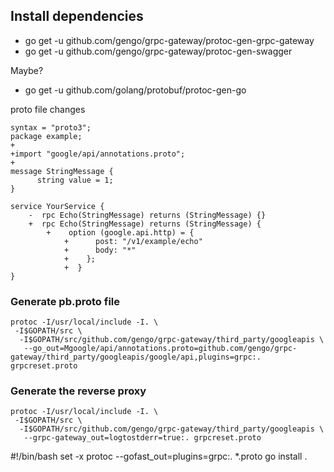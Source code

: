 
## Install dependencies

* go get -u github.com/gengo/grpc-gateway/protoc-gen-grpc-gateway
* go get -u github.com/gengo/grpc-gateway/protoc-gen-swagger

Maybe?
* go get -u github.com/golang/protobuf/protoc-gen-go



proto file changes

```
syntax = "proto3";
package example;
+
+import "google/api/annotations.proto";
+
message StringMessage {
	  string value = 1;
}

service YourService {
	-  rpc Echo(StringMessage) returns (StringMessage) {}
	+  rpc Echo(StringMessage) returns (StringMessage) {
		+    option (google.api.http) = {
			+      post: "/v1/example/echo"
			+      body: "*"
			+    };
			+  }
}
```

### Generate pb.proto file

```
protoc -I/usr/local/include -I. \
 -I$GOPATH/src \
  -I$GOPATH/src/github.com/gengo/grpc-gateway/third_party/googleapis \
   --go_out=Mgoogle/api/annotations.proto=github.com/gengo/grpc-gateway/third_party/googleapis/google/api,plugins=grpc:. grpcreset.proto
```

### Generate the reverse proxy
```
protoc -I/usr/local/include -I. \
 -I$GOPATH/src \
  -I$GOPATH/src/github.com/gengo/grpc-gateway/third_party/googleapis \
   --grpc-gateway_out=logtostderr=true:. grpcreset.proto
```

#!/bin/bash 
set -x
protoc --gofast_out=plugins=grpc:. *.proto
go install .
